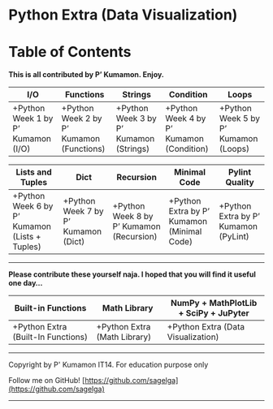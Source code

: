 # Python Extra (Data Visualization)

# Table of Contents

**This is all contributed by P’ Kumamon. Enjoy.**

| **I/O**                            | **Functions**                            | **Strings**                            | **Condition**                            | **Loops**                            |
| ---------------------------------- | ---------------------------------------- | -------------------------------------- | ---------------------------------------- | ------------------------------------ |
| +Python Week 1 by P’ Kumamon (I/O) | +Python Week 2 by P’ Kumamon (Functions) | +Python Week 3 by P’ Kumamon (Strings) | +Python Week 4 by P’ Kumamon (Condition) | +Python Week 5 by P’ Kumamon (Loops) |

| **Lists and Tuples**                          | **Dict**                            | **Recursion**                            | **Minimal Code**                           | **Pylint Quality**                   |
| --------------------------------------------- | ----------------------------------- | ---------------------------------------- | ------------------------------------------ | ------------------------------------ |
| +Python Week 6 by P’ Kumamon (Lists + Tuples) | +Python Week 7 by P’ Kumamon (Dict) | +Python Week 8 by P’ Kumamon (Recursion) | +Python Extra by P’ Kumamon (Minimal Code) | +Python Extra by P’ Kumamon (PyLint) |

----------

**Please contribute these yourself naja. I hoped that you will find it useful one day…**

| Built-in Functions                 | Math Library                 | NumPy + MathPlotLib + SciPy + JuPyter |
| ---------------------------------- | ---------------------------- | ------------------------------------- |
| +Python Extra (Built-In Functions) | +Python Extra (Math Library) | +Python Extra (Data Visualization)    |

----------

Copyright by P' Kumamon IT14. 
For education purpose only

Follow me on GitHub! 
[https://github.com/sagelga](https://github.com/sagelga)

----------


